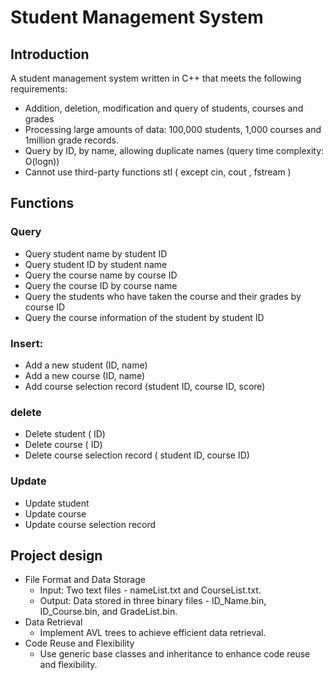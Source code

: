 # Student Management System
## Introduction
A student management system written in C++ that meets the following requirements: 
- Addition, deletion, modification and query of students, courses and grades
- Processing large amounts of data: 100,000 students, 1,000 courses and 1million grade records. 
- Query by ID, by name, allowing duplicate names (query time complexity: O(logn))
-	Cannot use third-party functions stl ( except cin, cout , fstream )
## Functions
### Query
- Query student name by student ID
- Query student ID by student name
- Query the course name by course ID
-	Query the course ID by course name
-	Query the students who have taken the course and their grades by course ID
-	Query the course information of the student by student ID
### Insert:
- Add a new student (ID, name)
-	Add a new course (ID, name)
-	Add course selection record (student ID, course ID, score)
### delete
-	Delete student ( ID)
-	Delete course ( ID)
-	Delete course selection record ( student ID, course ID)
### Update
-	Update student
-	Update course
-	Update course selection record
## Project design
- File Format and Data Storage
	- Input: Two text files - nameList.txt and CourseList.txt.
  - Output: Data stored in three binary files - ID_Name.bin, ID_Course.bin, and GradeList.bin.
-	Data Retrieval
	- Implement AVL trees to achieve efficient data retrieval.
- Code Reuse and Flexibility
  - Use generic base classes and inheritance to enhance code reuse and flexibility.

